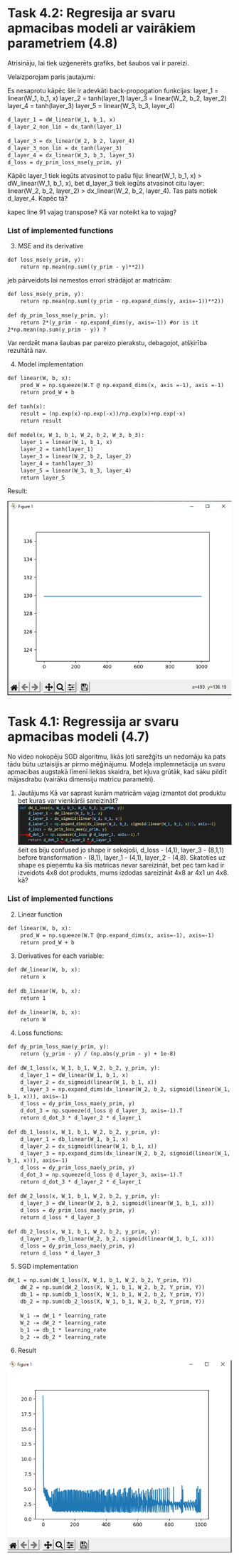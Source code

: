 # Task 4.2: Regresija ar svaru apmacibas modeli ar vairākiem parametriem (4.8)

Atrisināju, lai tiek uzģenerēts grafiks, bet šaubos vai ir pareizi.

Velaizporojam paris jautajumi: 

Es nesaprotu kāpēc šie ir adevkāti back-propogation funkcijas:
    layer_1 = linear(W_1, b_1, x)
    layer_2 = tanh(layer_1)
    layer_3 = linear(W_2, b_2, layer_2)
    layer_4 = tanh(layer_3)
    layer_5 = linear(W_3, b_3, layer_4)


    d_layer_1 = dW_linear(W_1, b_1, x)
    d_layer_2_non_lin = dx_tanh(layer_1)

    d_layer_3 = dx_linear(W_2, b_2, layer_4)
    d_layer_3_non_lin = dx_tanh(layer_3)
    d_layer_4 = dx_linear(W_3, b_3, layer_5)
    d_loss = dy_prim_loss_mse(y_prim, y)

Kāpēc layer_1 tiek iegūts atvasinot to pašu fiju: linear(W_1, b_1, x) > dW_linear(W_1, b_1, x), bet d_layer_3 tiek iegūts atvasinot citu layer:
linear(W_2, b_2, layer_2) > dx_linear(W_2, b_2, layer_4). Tas pats notiek d_layer_4. Kapēc tā?


kapec line 91 vajag transpose? Kā var noteikt ka to vajag?


### List of implemented functions

3. MSE and its derivative

~~~
def loss_mse(y_prim, y):
    return np.mean(np.sum((y_prim - y)**2))
~~~

jeb pārveidots lai nemestos errori strādājot ar matricām: 

~~~
def loss_mse(y_prim, y):
    return np.mean(np.sum((y_prim - np.expand_dims(y, axis=-1))**2))

def dy_prim_loss_mse(y_prim, y):
    return 2*(y_prim - np.expand_dims(y, axis=-1)) #or is it 2*np.mean(np.sum(y_prim - y)) ?
~~~

Var rerdzēt mana šaubas par pareizo pierakstu, debagojot, atšķirība rezultātā nav.

4. Model implementation

~~~
def linear(W, b, x):
    prod_W = np.squeeze(W.T @ np.expand_dims(x, axis =-1), axis =-1)
    return prod_W + b

def tanh(x):
    result = (np.exp(x)-np.exp(-x))/np.exp(x)+np.exp(-x)
    return result

def model(x, W_1, b_1, W_2, b_2, W_3, b_3):
    layer_1 = linear(W_1, b_1, x)
    layer_2 = tanh(layer_1)
    layer_3 = linear(W_2, b_2, layer_2)
    layer_4 = tanh(layer_3)
    layer_5 = linear(W_3, b_3, layer_4)
    return layer_5
~~~

Result:

![regression-4_8_result](../media/regression-4_8_result.PNG)

# Task 4.1: Regressija ar svaru apmacibas modeli (4.7)

No video nokopēju SGD algoritmu, likās ļoti sarežģīts un nedomāju ka pats tādu būtu uztaisijis ar pirmo mēģinājumu. 
Modeļa implemnetācija un svaru apmacibas augstakā līmenī liekas skaidra, bet kļuva grūtāk, kad sāku pildīt mājasdrabu (vairāku dimensiju matricu parametri).


1. Jautājums Kā var saprast kurām matricām vajag izmantot dot produktu bet kuras var vienkārši sareizināt?
![when-to-multiply](../media/when-to-multiply.PNG)
šeit es biju confused jo shape ir sekojoši, d_loss - (4,1), layer_3 - (8,1,1) before transformation - (8,1), layer_1 - (4,1), layer_2 - (4,8).
Skatoties uz shape es pieņemtu ka šīs matricas nevar sareizināt, bet pec tam kad ir izveidots 4x8 dot produkts, mums izdodas sareizināt 4x8 ar 4x1 un 4x8. kā?


### List of implemented functions

2. Linear function

~~~
def linear(W, b, x):
    prod_W = np.squeeze(W.T @np.expand_dims(x, axis=-1), axis=-1)
    return prod_W + b
~~~

3. Derivatives for each variable:

~~~
def dW_linear(W, b, x):
    return x

def db_linear(W, b, x):
    return 1

def dx_linear(W, b, x):
    return W
~~~

4. Loss functions:

~~~
def dy_prim_loss_mae(y_prim, y):
    return (y_prim - y) / (np.abs(y_prim - y) + 1e-8)

def dW_1_loss(x, W_1, b_1, W_2, b_2, y_prim, y):
    d_layer_1 = dW_linear(W_1, b_1, x)
    d_layer_2 = dx_sigmoid(linear(W_1, b_1, x))
    d_layer_3 = np.expand_dims(dx_linear(W_2, b_2, sigmoid(linear(W_1, b_1, x))), axis=-1)
    d_loss = dy_prim_loss_mae(y_prim, y)
    d_dot_3 = np.squeeze(d_loss @ d_layer_3, axis=-1).T
    return d_dot_3 * d_layer_2 * d_layer_1

def db_1_loss(x, W_1, b_1, W_2, b_2, y_prim, y):
    d_layer_1 = db_linear(W_1, b_1, x)
    d_layer_2 = dx_sigmoid(linear(W_1, b_1, x))
    d_layer_3 = np.expand_dims(dx_linear(W_2, b_2, sigmoid(linear(W_1, b_1, x))), axis=-1)
    d_loss = dy_prim_loss_mae(y_prim, y)
    d_dot_3 = np.squeeze(d_loss @ d_layer_3, axis=-1).T
    return d_dot_3 * d_layer_2 * d_layer_1

def dW_2_loss(x, W_1, b_1, W_2, b_2, y_prim, y):
    d_layer_3 = dW_linear(W_2, b_2, sigmoid(linear(W_1, b_1, x)))
    d_loss = dy_prim_loss_mae(y_prim, y)
    return d_loss * d_layer_3

def db_2_loss(x, W_1, b_1, W_2, b_2, y_prim, y):
    d_layer_3 = db_linear(W_2, b_2, sigmoid(linear(W_1, b_1, x)))
    d_loss = dy_prim_loss_mae(y_prim, y)
    return d_loss * d_layer_3
~~~

5. SGD implementation

~~~
dW_1 = np.sum(dW_1_loss(X, W_1, b_1, W_2, b_2, Y_prim, Y))
    dW_2 = np.sum(dW_2_loss(X, W_1, b_1, W_2, b_2, Y_prim, Y))
    db_1 = np.sum(db_1_loss(X, W_1, b_1, W_2, b_2, Y_prim, Y))
    db_2 = np.sum(db_2_loss(X, W_1, b_1, W_2, b_2, Y_prim, Y))

    W_1 -= dW_1 * learning_rate
    W_2 -= dW_2 * learning_rate
    b_1 -= db_1 * learning_rate
    b_2 -= db_2 * learning_rate
~~~

6. Result

![regression-with-weights](../media/regression-with-weights.PNG)
